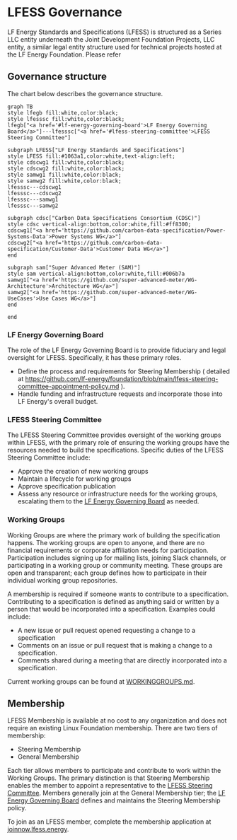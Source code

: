 # LFESS Governance

LF Energy Standards and Specifications (LFESS) is structured as a Series LLC entity underneath the Joint Development Foundation Projects, LLC entity, a similar legal entity structure used for technical projects hosted at the LF Energy Foundation. Please refer

## Governance structure

The chart below describes the governance structure.

```mermaid
graph TB
style lfegb fill:white,color:black;
style lfesssc fill:white,color:black;
lfegb["<a href='#lf-energy-governing-board'>LF Energy Governing Board</a>"]---lfesssc["<a href='#lfess-steering-committee'>LFESS Steering Committee"]

subgraph LFESS["LF Energy Standards and Specifications"]
style LFESS fill:#1063a1,color:white,text-align:left;
style cdscwg1 fill:white,color:black;
style cdscwg2 fill:white,color:black;
style samwg1 fill:white,color:black;
style samwg2 fill:white,color:black;
lfesssc---cdscwg1
lfesssc---cdscwg2
lfesssc---samwg1
lfesssc---samwg2

subgraph cdsc["Carbon Data Specifications Consortium (CDSC)"]
style cdsc vertical-align:bottom,color:white,fill:#ff8300;
cdscwg1["<a href='https://github.com/carbon-data-specification/Power-Systems-Data'>Power Systems WG</a>"]
cdscwg2["<a href='https://github.com/carbon-data-specification/Customer-Data'>Customer Data WG</a>"]
end

subgraph sam["Super Advanced Meter (SAM)"]
style sam vertical-align:bottom,color:white,fill:#006b7a
samwg1["<a href='https://github.com/super-advanced-meter/WG-Architecture'>Architecture WG</a>"]
samwg2["<a href='https://github.com/super-advanced-meter/WG-UseCases'>Use Cases WG</a>"]
end

end
```

### LF Energy Governing Board

The role of the LF Energy Governing Board is to provide fiduciary and legal oversight for LFESS. Specifically, it has these primary roles.

- Define the process and requirements for Steering Membership ( detailed at https://github.com/lf-energy/foundation/blob/main/lfess-steering-committee-appointment-policy.md ).
- Handle funding and infrastructure requests and incorporate those into LF Energy's overall budget.

### LFESS Steering Committee

The LFESS Steering Committee provides oversight of the working groups within LFESS, with the primary role of ensuring the working groups have the resources needed to build the specifications. Specific duties of the LFESS Steering Committee include:

- Approve the creation of new working groups
- Maintain a lifecycle for working groups
- Approve specification publication
- Assess any resource or infrastructure needs for the working groups, escalating them to the [LF Energy Governing Board](#lf-energy-governing-board) as needed.

### Working Groups

Working Groups are where the primary work of building the specification happens. The working groups are open to anyone, and there are no financial requirements or corporate affiliation needs for participation. Participation includes signing up for mailing lists, joining Slack channels, or participating in a working group or community meeting. These groups are open and transparent; each group defines how to participate in their individual working group repositories.

A membership is required if someone wants to contribute to a specification. Contributing to a specification is defined as anything said or written by a person that would be incorporated into a specification. Examples could include:

- A new issue or pull request opened requesting a change to a specification
- Comments on an issue or pull request that is making a change to a specification.
- Comments shared during a meeting that are directly incorporated into a specification.

Current working groups can be found at [WORKINGGROUPS.md](WORKINGGROUPS.md).

## Membership

LFESS Membership is available at no cost to any organization and does not require an existing Linux Foundation membership. There are two tiers of membership:

- Steering Membership
- General Membership

Each tier allows members to participate and contribute to work within the Working Groups. The primary distinction is that Steering Membership enables the member to appoint a representative to the [LFESS Steering Committee](#lfess-steering-committee). Members generally join at the General Membership tier; the [LF Energy Governing Board](#lf-energy-governing-board) defines and maintains the Steering Membership policy.

To join as an LFESS member, complete the membership application at [joinnow.lfess.energy](https://joinnow.lfess.energy).
